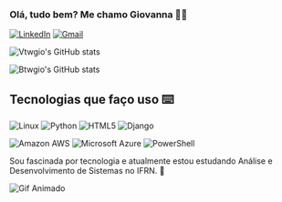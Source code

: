 ### Olá, tudo bem? Me chamo Giovanna 👩‍💻 

[![LinkedIn](https://img.shields.io/badge/LinkedIn-0077B5?style=for-the-badge&logo=linkedin&logoColor=white)](https://www.linkedin.com/in/giovanna-albuquerque-8a45b2148/)
[![Gmail](https://img.shields.io/badge/Gmail-D14836?style=for-the-badge&logo=gmail&logoColor=white)](mailto:giovm14@gmail.com?subject=&body=Ol%C3%A1%2C%20gostaria%20de%20entrar%20em%20contato.)

![Vtwgio's GitHub stats](https://github-readme-stats.vercel.app/api/top-langs/?username=btwgio&show_icons=true&theme=)

![Btwgio's GitHub stats](https://github-readme-stats.vercel.app/api?username=btwgio&show_icons=true&theme=dracula)

## Tecnologias que faço uso ⌨️

![Linux](https://img.shields.io/badge/Linux-FCC624?style=for-the-badge&logo=linux&logoColor=black)
![Python](https://img.shields.io/badge/Python-3776AB?style=for-the-badge&logo=python&logoColor=white)
![HTML5](https://img.shields.io/badge/HTML5-E34F26?style=for-the-badge&logo=html5&logoColor=white)
![Django](https://img.shields.io/badge/Django-092E20?style=for-the-badge&logo=django&logoColor=white)

![Amazon AWS](https://img.shields.io/badge/Amazon_AWS-FF9900?style=for-the-badge&logo=amazonaws&logoColor=white)
![Microsoft Azure](https://img.shields.io/badge/Microsoft_Azure-0089D6?style=for-the-badge&logo=microsoft-azure&logoColor=white)
![PowerShell](https://img.shields.io/badge/powershell-5391FE?style=for-the-badge&logo=powershell&logoColor=white)

Sou fascinada por tecnologia e atualmente estou estudando Análise e Desenvolvimento de Sistemas no IFRN. 🎇

![Gif Animado](https://i.pinimg.com/originals/8e/3d/b9/8e3db98c9f6569e71a1a4f998988d92d.gif)
